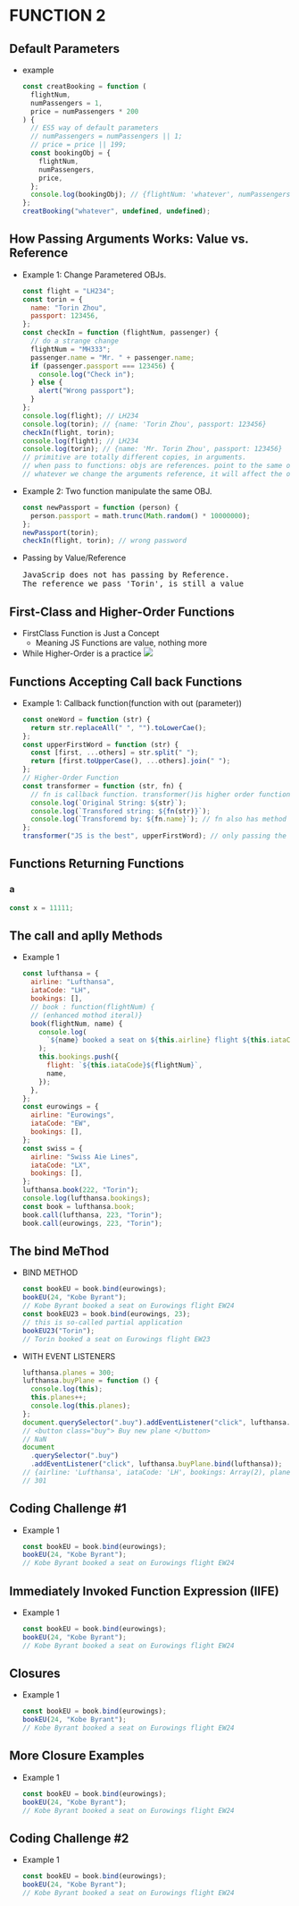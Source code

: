 # FUNCTION 2

## Default Parameters

- example

  ```javascript
  const creatBooking = function (
    flightNum,
    numPassengers = 1,
    price = numPassengers * 200
  ) {
    // ES5 way of default parameters
    // numPassengers = numPassengers || 1;
    // price = price || 199;
    const bookingObj = {
      flightNum,
      numPassengers,
      price,
    };
    console.log(bookingObj); // {flightNum: 'whatever', numPassengers: 1, price: 200}
  };
  creatBooking("whatever", undefined, undefined);
  ```

## How Passing Arguments Works: Value vs. Reference

- Example 1: Change Parametered OBJs.

  ```javascript
  const flight = "LH234";
  const torin = {
    name: "Torin Zhou",
    passport: 123456,
  };
  const checkIn = function (flightNum, passenger) {
    // do a strange change
    flightNum = "MH333";
    passenger.name = "Mr. " + passenger.name;
    if (passenger.passport === 123456) {
      console.log("Check in");
    } else {
      alert("Wrong passport");
    }
  };
  console.log(flight); // LH234
  console.log(torin); // {name: 'Torin Zhou', passport: 123456}
  checkIn(flight, torin);
  console.log(flight); // LH234
  console.log(torin); // {name: 'Mr. Torin Zhou', passport: 123456}
  // primitive are totally different copies, in arguments.
  // when pass to functions: objs are references. point to the same obj.
  // whatever we change the arguments reference, it will affect the original.
  ```

- Example 2: Two function manipulate the same OBJ.

  ```javascript
  const newPassport = function (person) {
    person.passport = math.trunc(Math.random() * 10000000);
  };
  newPassport(torin);
  checkIn(flight, torin); // wrong password
  ```

- Passing by Value/Reference
  <pre>
  JavaScrip does not has passing by Reference. 
  The reference we pass 'Torin', is still a value</pre>

## First-Class and Higher-Order Functions

- FirstClass Function is Just a Concept
  - Meaning JS Functions are value, nothing more
- While Higher-Order is a practice
  ![](img/firstClassFunction.png)

## Functions Accepting Call back Functions

- Example 1: Callback function(function with out (parameter))

  ```javascript
  const oneWord = function (str) {
    return str.replaceAll(" ", "").toLowerCae();
  };
  const upperFirstWord = function (str) {
    const [first, ...others] = str.split(" ");
    return [first.toUpperCase(), ...others].join(" ");
  };
  // Higher-Order Function
  const transformer = function (str, fn) {
    // fn is callback function. transformer()is higher order function
    console.log(`Original String: ${str}`);
    console.log(`Transfored string: ${fn(str)}`);
    console.log(`Transforemd by: ${fn.name}`); // fn also has method
  };
  transformer("JS is the best", upperFirstWord); // only passing the function value. not calling it right now.
  ```

## Functions Returning Functions

### a

```javascript
const x = 11111;
```

## The call and aplly Methods

- Example 1

  ```javascript
  const lufthansa = {
    airline: "Lufthansa",
    iataCode: "LH",
    bookings: [],
    // book : function(flightNum) {
    // (enhanced mothod iteral)}
    book(flightNum, name) {
      console.log(
        `${name} booked a seat on ${this.airline} flight ${this.iataCode}${flightNum}`
      );
      this.bookings.push({
        flight: `${this.iataCode}${flightNum}`,
        name,
      });
    },
  };
  const eurowings = {
    airline: "Eurowings",
    iataCode: "EW",
    bookings: [],
  };
  const swiss = {
    airline: "Swiss Aie Lines",
    iataCode: "LX",
    bookings: [],
  };
  lufthansa.book(222, "Torin");
  console.log(lufthansa.bookings);
  const book = lufthansa.book;
  book.call(lufthansa, 223, "Torin");
  book.call(eurowings, 223, "Torin");
  ```

## The bind MeThod

- BIND METHOD

  ```javascript
  const bookEU = book.bind(eurowings);
  bookEU(24, "Kobe Byrant");
  // Kobe Byrant booked a seat on Eurowings flight EW24
  const bookEU23 = book.bind(eurowings, 23);
  // this is so-called partial application
  bookEU23("Torin");
  // Torin booked a seat on Eurowings flight EW23
  ```

- WITH EVENT LISTENERS

  ```javascript
  lufthansa.planes = 300;
  lufthansa.buyPlane = function () {
    console.log(this);
    this.planes++;
    console.log(this.planes);
  };
  document.querySelector(".buy").addEventListener("click", lufthansa.buyPlane);
  // <button class="buy"> Buy new plane </button>
  // NaN
  document
    .querySelector(".buy")
    .addEventListener("click", lufthansa.buyPlane.bind(lufthansa));
  // {airline: 'Lufthansa', iataCode: 'LH', bookings: Array(2), planes: 300, book: ƒ, …}
  // 301
  ```

## Coding Challenge #1

- Example 1

  ```javascript
  const bookEU = book.bind(eurowings);
  bookEU(24, "Kobe Byrant");
  // Kobe Byrant booked a seat on Eurowings flight EW24
  ```

## Immediately Invoked Function Expression (IIFE)

- Example 1

  ```javascript
  const bookEU = book.bind(eurowings);
  bookEU(24, "Kobe Byrant");
  // Kobe Byrant booked a seat on Eurowings flight EW24
  ```

## Closures

- Example 1

  ```javascript
  const bookEU = book.bind(eurowings);
  bookEU(24, "Kobe Byrant");
  // Kobe Byrant booked a seat on Eurowings flight EW24
  ```

## More Closure Examples

- Example 1

  ```javascript
  const bookEU = book.bind(eurowings);
  bookEU(24, "Kobe Byrant");
  // Kobe Byrant booked a seat on Eurowings flight EW24
  ```

## Coding Challenge #2

- Example 1

  ```javascript
  const bookEU = book.bind(eurowings);
  bookEU(24, "Kobe Byrant");
  // Kobe Byrant booked a seat on Eurowings flight EW24
  ```
